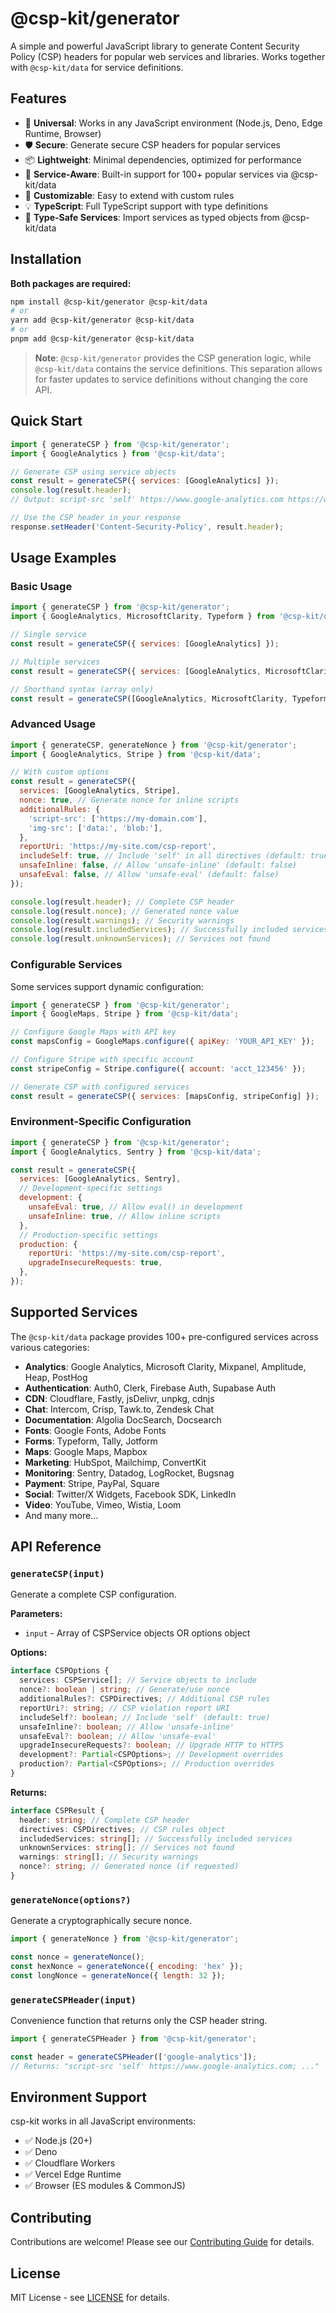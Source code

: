 # @csp-kit/generator

A simple and powerful JavaScript library to generate Content Security Policy (CSP) headers for popular web services and libraries. Works together with `@csp-kit/data` for service definitions.

## Features

- 🚀 **Universal**: Works in any JavaScript environment (Node.js, Deno, Edge Runtime, Browser)
- 🛡️ **Secure**: Generate secure CSP headers for popular services
- 📦 **Lightweight**: Minimal dependencies, optimized for performance
- 🎯 **Service-Aware**: Built-in support for 100+ popular services via @csp-kit/data
- 🔧 **Customizable**: Easy to extend with custom rules
- 💡 **TypeScript**: Full TypeScript support with type definitions
- 🔌 **Type-Safe Services**: Import services as typed objects from @csp-kit/data

## Installation

**Both packages are required:**

```bash
npm install @csp-kit/generator @csp-kit/data
# or
yarn add @csp-kit/generator @csp-kit/data
# or
pnpm add @csp-kit/generator @csp-kit/data
```

> **Note**: `@csp-kit/generator` provides the CSP generation logic, while `@csp-kit/data` contains the service definitions. This separation allows for faster updates to service definitions without changing the core API.

## Quick Start

```javascript
import { generateCSP } from '@csp-kit/generator';
import { GoogleAnalytics } from '@csp-kit/data';

// Generate CSP using service objects
const result = generateCSP({ services: [GoogleAnalytics] });
console.log(result.header);
// Output: script-src 'self' https://www.google-analytics.com https://www.googletagmanager.com; img-src 'self' https://www.google-analytics.com https://www.googletagmanager.com https://www.google.com; connect-src 'self' https://www.google-analytics.com https://analytics.google.com https://stats.g.doubleclick.net

// Use the CSP header in your response
response.setHeader('Content-Security-Policy', result.header);
```

## Usage Examples

### Basic Usage

```javascript
import { generateCSP } from '@csp-kit/generator';
import { GoogleAnalytics, MicrosoftClarity, Typeform } from '@csp-kit/data';

// Single service
const result = generateCSP({ services: [GoogleAnalytics] });

// Multiple services
const result = generateCSP({ services: [GoogleAnalytics, MicrosoftClarity, Typeform] });

// Shorthand syntax (array only)
const result = generateCSP([GoogleAnalytics, MicrosoftClarity, Typeform]);
```

### Advanced Usage

```javascript
import { generateCSP, generateNonce } from '@csp-kit/generator';
import { GoogleAnalytics, Stripe } from '@csp-kit/data';

// With custom options
const result = generateCSP({
  services: [GoogleAnalytics, Stripe],
  nonce: true, // Generate nonce for inline scripts
  additionalRules: {
    'script-src': ['https://my-domain.com'],
    'img-src': ['data:', 'blob:'],
  },
  reportUri: 'https://my-site.com/csp-report',
  includeSelf: true, // Include 'self' in all directives (default: true)
  unsafeInline: false, // Allow 'unsafe-inline' (default: false)
  unsafeEval: false, // Allow 'unsafe-eval' (default: false)
});

console.log(result.header); // Complete CSP header
console.log(result.nonce); // Generated nonce value
console.log(result.warnings); // Security warnings
console.log(result.includedServices); // Successfully included services
console.log(result.unknownServices); // Services not found
```

### Configurable Services

Some services support dynamic configuration:

```javascript
import { generateCSP } from '@csp-kit/generator';
import { GoogleMaps, Stripe } from '@csp-kit/data';

// Configure Google Maps with API key
const mapsConfig = GoogleMaps.configure({ apiKey: 'YOUR_API_KEY' });

// Configure Stripe with specific account
const stripeConfig = Stripe.configure({ account: 'acct_123456' });

// Generate CSP with configured services
const result = generateCSP({ services: [mapsConfig, stripeConfig] });
```

### Environment-Specific Configuration

```javascript
import { generateCSP } from '@csp-kit/generator';
import { GoogleAnalytics, Sentry } from '@csp-kit/data';

const result = generateCSP({
  services: [GoogleAnalytics, Sentry],
  // Development-specific settings
  development: {
    unsafeEval: true, // Allow eval() in development
    unsafeInline: true, // Allow inline scripts
  },
  // Production-specific settings
  production: {
    reportUri: 'https://my-site.com/csp-report',
    upgradeInsecureRequests: true,
  },
});
```

## Supported Services

The `@csp-kit/data` package provides 100+ pre-configured services across various categories:

- **Analytics**: Google Analytics, Microsoft Clarity, Mixpanel, Amplitude, Heap, PostHog
- **Authentication**: Auth0, Clerk, Firebase Auth, Supabase Auth
- **CDN**: Cloudflare, Fastly, jsDelivr, unpkg, cdnjs
- **Chat**: Intercom, Crisp, Tawk.to, Zendesk Chat
- **Documentation**: Algolia DocSearch, Docsearch
- **Fonts**: Google Fonts, Adobe Fonts
- **Forms**: Typeform, Tally, Jotform
- **Maps**: Google Maps, Mapbox
- **Marketing**: HubSpot, Mailchimp, ConvertKit
- **Monitoring**: Sentry, Datadog, LogRocket, Bugsnag
- **Payment**: Stripe, PayPal, Square
- **Social**: Twitter/X Widgets, Facebook SDK, LinkedIn
- **Video**: YouTube, Vimeo, Wistia, Loom
- And many more...

## API Reference

### `generateCSP(input)`

Generate a complete CSP configuration.

**Parameters:**

- `input` - Array of CSPService objects OR options object

**Options:**

```typescript
interface CSPOptions {
  services: CSPService[]; // Service objects to include
  nonce?: boolean | string; // Generate/use nonce
  additionalRules?: CSPDirectives; // Additional CSP rules
  reportUri?: string; // CSP violation report URI
  includeSelf?: boolean; // Include 'self' (default: true)
  unsafeInline?: boolean; // Allow 'unsafe-inline'
  unsafeEval?: boolean; // Allow 'unsafe-eval'
  upgradeInsecureRequests?: boolean; // Upgrade HTTP to HTTPS
  development?: Partial<CSPOptions>; // Development overrides
  production?: Partial<CSPOptions>; // Production overrides
}
```

**Returns:**

```typescript
interface CSPResult {
  header: string; // Complete CSP header
  directives: CSPDirectives; // CSP rules object
  includedServices: string[]; // Successfully included services
  unknownServices: string[]; // Services not found
  warnings: string[]; // Security warnings
  nonce?: string; // Generated nonce (if requested)
}
```

### `generateNonce(options?)`

Generate a cryptographically secure nonce.

```javascript
import { generateNonce } from '@csp-kit/generator';

const nonce = generateNonce();
const hexNonce = generateNonce({ encoding: 'hex' });
const longNonce = generateNonce({ length: 32 });
```

### `generateCSPHeader(input)`

Convenience function that returns only the CSP header string.

```javascript
import { generateCSPHeader } from '@csp-kit/generator';

const header = generateCSPHeader(['google-analytics']);
// Returns: "script-src 'self' https://www.google-analytics.com; ..."
```

## Environment Support

csp-kit works in all JavaScript environments:

- ✅ Node.js (20+)
- ✅ Deno
- ✅ Cloudflare Workers
- ✅ Vercel Edge Runtime
- ✅ Browser (ES modules & CommonJS)

## Contributing

Contributions are welcome! Please see our [Contributing Guide](../../CONTRIBUTING.md) for details.

## License

MIT License - see [LICENSE](../../LICENSE) for details.
